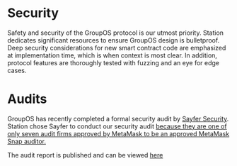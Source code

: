 # Security

Safety and security of the GroupOS protocol is our utmost priority. Station dedicates significant resources to ensure GroupOS design is bulletproof. Deep security considerations for new smart contract code are emphasized at implementation time, which is when context is most clear. In addition, protocol features are thoroughly tested with fuzzing and an eye for edge cases.

# Audits

GroupOS has recently completed a formal security audit by [Sayfer Security](https://sayfer.io/). Station chose Sayfer to conduct our security audit [because they are one of only seven audit firms approved by MetaMask to be an approved MetaMask Snap auditor.](https://sayfer.io/blog/auditing-metamask-snaps/)

The audit report is published and can be viewed [here](https://github.com/0xStation/groupos/blob/docs/audits/Sayfer/Smart%20Contract%20Audit%20Report%20for%20Station.pdf)